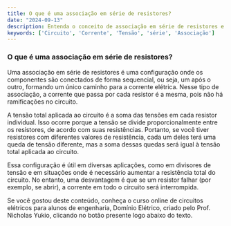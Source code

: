```yaml
---
title: O que é uma associação em série de resistores?
date: "2024-09-13"
description: Entenda o conceito de associação em série de resistores e suas implicações em circuitos elétricos.
keywords: ['Circuito', 'Corrente', 'Tensão', 'série', 'Associação']
---
```


### O que é uma associação em série de resistores?

Uma associação em série de resistores é uma configuração onde os componentes são conectados de forma sequencial, ou seja, um após o outro, formando um único caminho para a corrente elétrica. Nesse tipo de associação, a corrente que passa por cada resistor é a mesma, pois não há ramificações no circuito. 

A tensão total aplicada ao circuito é a soma das tensões em cada resistor individual. Isso ocorre porque a tensão se divide proporcionalmente entre os resistores, de acordo com suas resistências. Portanto, se você tiver resistores com diferentes valores de resistência, cada um deles terá uma queda de tensão diferente, mas a soma dessas quedas será igual à tensão total aplicada ao circuito.

Essa configuração é útil em diversas aplicações, como em divisores de tensão e em situações onde é necessário aumentar a resistência total do circuito. No entanto, uma desvantagem é que se um resistor falhar (por exemplo, se abrir), a corrente em todo o circuito será interrompida.

Se você gostou deste conteúdo, conheça o curso online de circuitos elétricos para alunos de engenharia, Domínio Elétrico, criado pelo Prof. Nicholas Yukio, clicando no botão presente logo abaixo do texto.